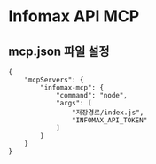 # Infomax API MCP

## mcp.json 파일 설정
```
{
    "mcpServers": {
        "infomax-mcp": {
            "command": "node",
            "args": [
                "저장경로/index.js",
                "INFOMAX_API_TOKEN"
            ]
        }
    }
}
```
